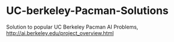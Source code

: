 # UC-berkeley-Pacman-Solutions

Solution to popular UC Berkeley Pacman AI Problems,
  http://ai.berkeley.edu/project_overview.html
